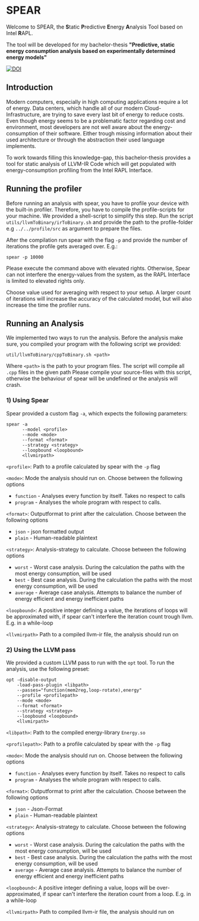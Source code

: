 # SPEAR

Welcome to SPEAR, the 
**S**tatic **P**redictive **E**nergy **A**nalysis Tool based on Intel **R**APL.

The tool will be developed for my bachelor-thesis
**"Predictive, static energy consumption analysis based on experimentally determined energy models"**

[![DOI](https://zenodo.org/badge/569807503.svg)](https://zenodo.org/badge/latestdoi/569807503)

## Introduction

Modern computers, especially in high computing applications require a lot of energy.
Data centers, which handle all of our modern Cloud-Infrastructure, are trying to save every last bit of energy to reduce costs.
Even though energy seems to be a problematic factor regarding cost and environment, most
developers are not well aware about the energy-consumption of their software. Either trough missing information about their
used architecture or through the abstraction their used language implements.

To work towards filling this knowledge-gap, this bachelor-thesis provides a tool
for static analysis of LLVM-IR Code which will get populated with energy-consumption profiling
from the Intel RAPL Interface.

## Running the profiler

Before running an analysis with spear, you have to profile your device with the built-in profiler.
Therefore, you have to compile the profile-scripts for your machine. We provided a shell-script to simplify this step.
Run the script `utils/llvmToBinary/irToBinary.sh` and provide the path to the profile-folder e.g `../../profile/src`
as argument to prepare the files. 

After the compilation run spear with the flag `-p` and provide the number of iterations the profile gets averaged over.
E.g.:

```
spear -p 10000
```
Please execute the command above with elevated rights. Otherwise, Spear can not interfere the energy-values from the system,
as the RAPL Interface is limited to elevated rights only.

Choose value used for averaging with respect to your setup.
A larger count of iterations will increase the accuracy of the calculated model, but will also increase the time the profiler runs.

## Running an Analysis

We implemented two ways to run the analysis. Before the analysis make sure, you compiled your program with the following
script we provided:

```
util/llvmToBinary/cppToBinary.sh <path>
```

Where `<path>` is the path to your program files. The script will compile all `.cpp` files in the given path
Please compile your source-files with this script,
otherwise the behaviour of spear will be undefined or the analysis will crash.

### 1) Using Spear

Spear provided a custom flag `-a`, which expects the following parameters:

```
spear -a
      --model <profile> 
      --mode <mode> 
      --format <format> 
      --strategy <strategy> 
      --loopbound <loopbound> 
      <llvmirpath>
```

`<profile>`: Path to a profile calculated by spear with the `-p` flag

`<mode>`: Mode the analysis should run on. Choose between the following options
- `function` - Analyses every function by itself. Takes no respect to calls
- `program` - Analyses the whole program with respect to calls.

`<format>`: Outputformat to print after the calculation. Choose between the following options
- `json` - json formatted output
- `plain` - Human-readable plaintext

`<strategy>`: Analysis-strategy to calculate. Choose between the following options
- `worst` - Worst case analysis. During the calculation the paths with the most energy consumption, will be used
- `best` - Best case analysis. During the calculation the paths with the most energy consumption, will be used
- `average` - Average case analysis. Attempts to balance the number of energy efficient and energy inefficient paths

`<loopbound>`: A positive integer defining a value, the iterations of loops will be approximated with, if spear can't interfere the iteration count trough llvm. E.g. in a while-loop

`<llvmirpath>` Path to a compiled llvm-ir file, the analysis should run on

### 2) Using the LLVM pass

We provided a custom LLVM pass to run with the `opt` tool. To run the analysis, use the following preset:

```
opt -disable-output 
    -load-pass-plugin <libpath>
    --passes="function(mem2reg,loop-rotate),energy"
    --profile <profilepath>
    --mode <mode> 
    --format <format> 
    --strategy <strategy> 
    --loopbound <loopbound>
    <llvmirpath>
```

`<libpath>`: Path to the compiled energy-library `Energy.so`

`<profilepath>`: Path to a profile calculated by spear with the `-p` flag

`<mode>`: Mode the analysis should run on. Choose between the following options
- `function` - Analyses every function by itself. Takes no respect to calls
- `program` - Analyses the whole program with respect to calls.

`<format>`: Outputformat to print after the calculation. Choose between the following options
- `json` - Json-Format
- `plain` - Human-readable plaintext

`<strategy>`: Analysis-strategy to calculate. Choose between the following options
- `worst` - Worst case analysis. During the calculation the paths with the most energy consumption, will be used
- `best` - Best case analysis. During the calculation the paths with the most energy consumption, will be used
- `average` - Average case analysis. Attempts to balance the number of energy efficient and energy inefficient paths

`<loopbound>`: A positive integer defining a value, loops will be over-approximated, if spear can't interfere the iteration count from a loop. E.g. in a while-loop

`<llvmirpath>` Path to compiled llvm-ir file, the analysis should run on